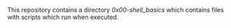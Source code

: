 This repository contains a directory *0x00-shell_basics* which contains files with scripts which run when executed.
